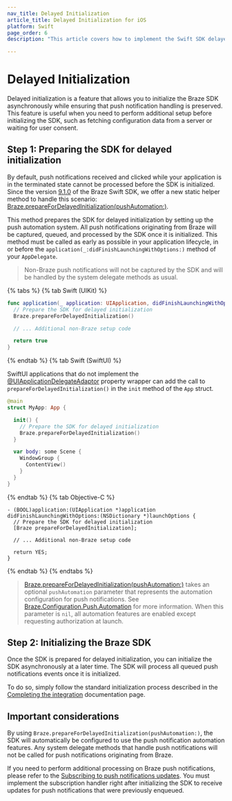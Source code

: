 ```yaml
---
nav_title: Delayed Initialization
article_title: Delayed Initialization for iOS
platform: Swift
page_order: 6
description: "This article covers how to implement the Swift SDK delayed initialization to preserve push notification handling when the SDK is initialized asynchronously."

---
```


# Delayed Initialization

Delayed initialization is a feature that allows you to initialize the Braze SDK asynchronously while ensuring that push notification handling is preserved. This feature is useful when you need to perform additional setup before initializing the SDK, such as fetching configuration data from a server or waiting for user consent.

## Step 1: Preparing the SDK for delayed initialization

By default, push notifications received and clicked while your application is in the terminated state cannot be processed before the SDK is initialized. Since the version [9.1.0][1] of the Braze Swift SDK, we offer a new static helper method to handle this scenario: [Braze.prepareForDelayedInitialization(pushAutomation:)][2].

This method prepares the SDK for delayed initialization by setting up the push automation system. All push notifications originating from Braze will be captured, queued, and processed by the SDK once it is initialized. This method must be called as early as possible in your application lifecycle, in or before the `application(_:didFinishLaunchingWithOptions:)` method of your `AppDelegate`.

> Non-Braze push notifications will not be captured by the SDK and will be handled by the system delegate methods as usual.

{% tabs %}
{% tab Swift (UIKit) %}

```swift
func application(_ application: UIApplication, didFinishLaunchingWithOptions launchOptions: [UIApplication.LaunchOptionsKey: Any]?) -> Bool {
  // Prepare the SDK for delayed initialization
  Braze.prepareForDelayedInitialization()

  // ... Additional non-Braze setup code

  return true
}
```

{% endtab %}
{% tab Swift (SwiftUI) %}

SwiftUI applications that do not implement the [@UIApplicationDelegateAdaptor][3] property wrapper can add the call to `prepareForDelayedInitialization()` in the `init` method of the `App` struct.

```swift
@main
struct MyApp: App {

  init() {
    // Prepare the SDK for delayed initialization
    Braze.prepareForDelayedInitialization()
  }

  var body: some Scene {
    WindowGroup {
      ContentView()
    }
  }
}
```

{% endtab %}
{% tab Objective-C %}

```objc
- (BOOL)application:(UIApplication *)application didFinishLaunchingWithOptions:(NSDictionary *)launchOptions {
  // Prepare the SDK for delayed initialization
  [Braze prepareForDelayedInitialization];
  
  // ... Additional non-Braze setup code

  return YES;
}

```

{% endtab %}
{% endtabs %}

> [Braze.prepareForDelayedInitialization(pushAutomation:)][2] takes an optional `pushAutomation` parameter that represents the automation configuration for push notifications. See [Braze.Configuration.Push.Automation][4] for more information. When this parameter is `nil`, all automation features are enabled except requesting authorization at launch.

## Step 2: Initializing the Braze SDK

Once the SDK is prepared for delayed initialization, you can initialize the SDK asynchronously at a later time. The SDK will process all queued push notifications events once it is initialized.

To do so, simply follow the standard initialization process described in the [Completing the integration][5] documentation page.

## Important considerations

By using `Braze.prepareForDelayedInitialization(pushAutomation:)`, the SDK will automatically be configured to use the push notification automation features. Any system delegate methods that handle push notifications will not be called for push notifications originating from Braze.

If you need to perform additional processing on Braze push notifications, please refer to the [Subscribing to push notifications updates][6]. You must implement the subscription handler right after initializing the SDK to receive updates for push notifications that were previously enqueued.

[1]: https://github.com/braze-inc/braze-swift-sdk/releases/tag/9.1.0
[2]: https://braze-inc.github.io/braze-swift-sdk/documentation/brazekit/braze/preparefordelayedinitialization(pushautomation:)
[3]: https://developer.apple.com/documentation/swiftui/uiapplicationdelegateadaptor
[4]: https://braze-inc.github.io/braze-swift-sdk/documentation/brazekit/braze/configuration-swift.class/push-swift.class/automation-swift.class
[5]: {{site.baseurl}}/developer_guide/platform_integration_guides/swift/initial_sdk_setup/completing_integration/
[6]: {{site.baseurl}}/developer_guide/platform_integration_guides/swift/push_notifications/integration/#subscribing-to-push-notifications-updates
